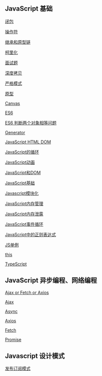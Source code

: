 <!--
 * @Description: In User Settings Edit
 * @Author: your name
 * @Date: 2019-08-14 14:44:52
 * @LastEditTime: 2019-08-14 15:10:22
 * @LastEditors: Please set LastEditors
 -->

 ## JavaScript 基础

[闭包](./01-Javascript语法/闭包.md)

[操作符](./01-Javascript语法/操作符.md)

[继承和原型链](./01-Javascript语法/继承和原型链.md)

[柯里化](./01-Javascript语法/柯里化.md)

[面试题](./01-Javascript语法/面试题.md)

[深度拷贝](./01-Javascript语法/深度拷贝.md)

[严格模式](./01-Javascript语法/严格模式.md)

[原型](./01-Javascript语法/原型.md)

[Canvas](./01-Javascript语法/Canvas.md)

[ES6](./01-Javascript语法/ES6.md)

[ES6 判断两个对象相等问题](./01-Javascript语法/ES6判断两个对象相等-is.md)

[Generator](./01-Javascript语法/Generator.md)

[JavaScript HTML DOM](./01-Javascript语法/JavaScript-HTML-DOM.md)

[JavaScript的循环](./01-Javascript语法/JavaScript的循环.md)

[JavaScript动画](./01-Javascript语法/JavaScript动画.md)

[JavaScript和DOM](./01-Javascript语法/JavaScript和DOM.md)

[JavaScript基础](./01-Javascript语法/JavaScript基础.md)

[Javascript模块化](./01-Javascript语法/Javascript模块化.md)

[JavaScript内存管理](./01-Javascript语法/JavaScript内存管理.md)

[JavaScript内存泄露](./01-Javascript语法/JavaScript内存泄露.md)

[JavaScript事件循环](./01-Javascript语法/JavaScript事件循环.md)

[JavaScript中的正则表达式](./01-Javascript语法/JavaScript中的正则表达式.md)

[JS单例](./01-Javascript语法/JS单例.md)

[this](./01-Javascript语法/this.md)

[TypeScript](./01-Javascript语法/TypeScript.md)

## JavaScript 异步编程、网络编程

[Ajax or Fetch or Axios](./02-JS异步编程and网络编程/Ajax-or-Fetch-or-Axios.md)

[Ajax](./02-JS异步编程and网络编程/Ajax.md)

[Async](./02-JS异步编程and网络编程/Async.md)

[Axios](./02-JS异步编程and网络编程/Axios.md)

[Fetch](./02-JS异步编程and网络编程/Fetch.md)

[Promise](./02-JS异步编程and网络编程/Promise.md)

## Javascript 设计模式

[发布订阅模式](./03-JavaScript设计模式.md/发布订阅模式.md)


